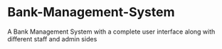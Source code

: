# Bank-Management-System
A Bank Management System with a complete user interface along with different staff and admin sides
